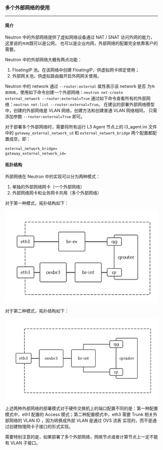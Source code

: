 ### 多个外部网络的使用

---

#### 简介

 Neutron 中的外部网络提供了虚拟网络设备通过 NAT / SNAT 访问外网的能力，这里说的`外网`既可以是公网，
也可以是企业内网，外部网络的配置完全依靠客户的需要。

 Neutron 中的外部网络大概有两点功能：
1. FloatingIP 池。在该网络中创建 FloatingIP，供虚拟网卡绑定使用；
2. 外部网关池。供虚拟路由器开启外网网关使用。


 Neutron 中的 network 通过 `--router:external` 属性表示该 network 是否
为`外部网络`，使用如下命令创建一个外部网络：`neutron net-create external_network --router:external=True`
通过如下命令查看所有的外部网络：`neutron net-list --router:external=True`。
在建议的部署外部网络模型中，创建的外部网络是 VLAN 网络，创建方法和创建普通 VLAN 网络相同，
只需添加参数 `--router:external=True` 即可。
 
 对于部署多个外部网络时，需要将所有运行 L3 Agent 节点上的 l3_agent.ini 文件中的 `gateway_external_network_id` 
和 `external_network_bridge` 两个配置都配置成空，即：
```
external_network_bridge=
gateway_external_network_id=
```

#### 拓扑结构
 
 外部网络在 Neutron 中的实现可以分为两种模式：

1. 单独的外部网络网卡（一个外部网络）
2. 外部网络网卡和业务网卡共用（多个外部网络）

对于第一种模式，拓扑结构如下：

![external_network][1]


对于第二种模式，拓扑结构如下：

![external_network][2]


上述两种外部网络的部署模式对于硬件交换机上的端口配置不同的是：第一种配置模式中，eth1 配置的 Access
模式；第二种配置模式中，eth3 需要 Trunk 相关外部网络的 VLAN ID ，因为转换成外部 VLAN 是通过 OVS 流表
实现的，而不是通过创建物理网卡子接口的形式实现。

需要特别注意的是，如果部署了多个外部网络，网络节点或者计算节点上一定不能有 VLAN 子接口。

[1]: ../../images/deployment/external.png
[2]: ../../images/deployment/external2.png
